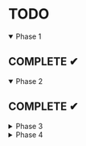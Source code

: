 # TODO

<details open>

  <summary>Phase 1</summary>

## COMPLETE ✔︎

</details>

<details open>

  <summary>Phase 2</summary>

## COMPLETE ✔︎

</details>

<details>

  <summary>Phase 3</summary>

## React

- Migrate to React (Create React App)
- Add testing

## Nav

- Add a light mode toggle

## Blog

- Add pagination

## Projects

- Add more details about each project
  - use a modal
  - link for source and link for app

</details>

<details>

  <summary>Phase 4</summary>

- Port to Gatsby
- Create a backend with [Netlify Functions](https://www.joshwcomeau.com/gatsby/using-netlify-functions-with-gatsby)?

</details>
